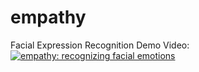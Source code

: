 # empathy
Facial Expression Recognition
Demo Video:
[![empathy: recognizing facial emotions](https://www.youtube.com/watch?v=VA9XoLuN2gM+)](https://www.youtube.com/watch?v=VA9XoLuN2gM+)
